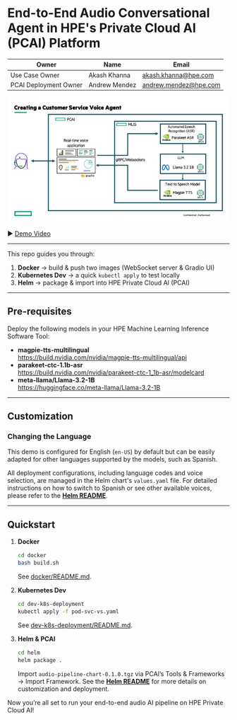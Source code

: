 # End-to-End Audio Conversational Agent in HPE's Private Cloud AI (PCAI) Platform

| Owner                       | Name                              | Email                                     |
| ----------------------------|-----------------------------------|-------------------------------------------|
| Use Case Owner              | Akash Khanna                      | akash.khanna@hpe.com                      |
| PCAI Deployment Owner       | Andrew Mendez                     | andrew.mendez@hpe.com                     |

![Solution Overview](assets/slide1.jpg)

▶️ [Demo Video](https://storage.googleapis.com/ai-solution-engineering-videos/public/Voice-Audio-Agent-demo.mp4)

---

This repo guides you through:

1.  **Docker** → build & push two images (WebSocket server & Gradio UI)
2.  **Kubernetes Dev** → a quick `kubectl apply` to test locally
3.  **Helm** → package & import into HPE Private Cloud AI (PCAI)

---

## Pre-requisites

Deploy the following models in your HPE Machine Learning Inference Software Tool:

- **magpie-tts-multilingual**  
  https://build.nvidia.com/nvidia/magpie-tts-multilingual/api
- **parakeet-ctc-1.1b-asr**  
  https://build.nvidia.com/nvidia/parakeet-ctc-1_1b-asr/modelcard
- **meta-llama/Llama-3.2-1B**  
  https://huggingface.co/meta-llama/Llama-3.2-1B

---

## Customization

### Changing the Language

This demo is configured for English (`en-US`) by default but can be easily adapted for other languages supported by the models, such as Spanish.

All deployment configurations, including language codes and voice selection, are managed in the Helm chart's `values.yaml` file. For detailed instructions on how to switch to Spanish or see other available voices, please refer to the **[Helm README](helm/README.md)**.

---

## Quickstart

1.  **Docker**  
    ```bash
    cd docker
    bash build.sh
    ```
    See [docker/README.md](docker/README.md).

2.  **Kubernetes Dev**
    ```bash
    cd dev-k8s-deployment
    kubectl apply -f pod-svc-vs.yaml
    ```
    See [dev-k8s-deployment/README.md](dev-k8s-deployment/README.md).

3.  **Helm & PCAI**
    ```bash
    cd helm
    helm package .
    ```
    Import `audio-pipeline-chart-0.1.0.tgz` via PCAI’s Tools & Frameworks → Import Framework.
    See the **[Helm README](helm/README.md)** for more details on customization and deployment.

Now you’re all set to run your end-to-end audio AI pipeline on HPE Private Cloud AI!
